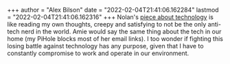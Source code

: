 +++
author = "Alex Bilson"
date = "2022-02-04T21:41:06.162284"
lastmod = "2022-02-04T21:41:06.162316"
+++
Nolan's [piece about technology](https://nolanlawson.com/2021/08/26/my-love-hate-affair-with-technology/) is like reading my own thoughts, creepy and satisfying to not be the only anti-tech nerd in the world. Amie would say the same thing about the tech in our home (my PiHole blocks most of her email links). I too wonder if fighting this losing battle against technology has any purpose, given that I have to constantly compromise to work and operate in our environment.